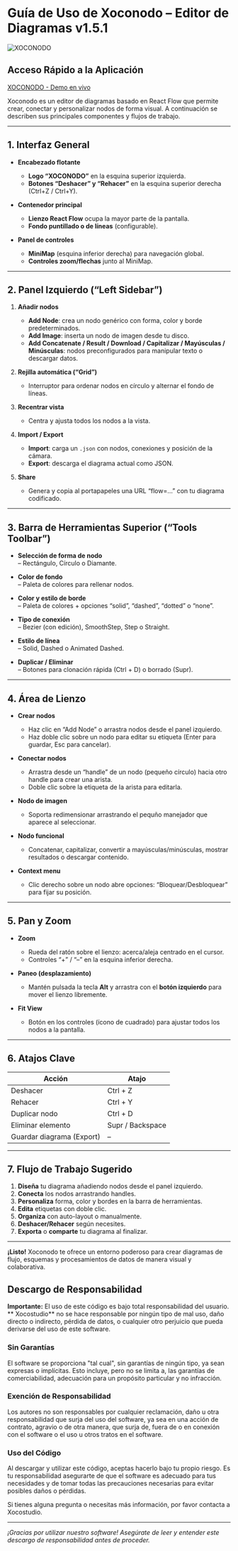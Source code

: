 # Guía de Uso de Xoconodo – Editor de Diagramas v1.5.1


![XOCONODO](xocolienzo.jpg)


## Acceso Rápido a la Aplicación
[XOCONODO - Demo en vivo](https://xococode.github.io/Xoconodo/)

Xoconodo es un editor de diagramas basado en React Flow que permite crear, conectar y personalizar nodos de forma visual. A continuación se describen sus principales componentes y flujos de trabajo.

---

## 1. Interfaz General

- **Encabezado flotante**  
  - **Logo “XOCONODO”** en la esquina superior izquierda.  
  - **Botones “Deshacer” y “Rehacer”** en la esquina superior derecha (Ctrl+Z / Ctrl+Y).

- **Contenedor principal**  
  - **Lienzo React Flow** ocupa la mayor parte de la pantalla.  
  - **Fondo puntillado o de líneas** (configurable).

- **Panel de controles**  
  - **MiniMap** (esquina inferior derecha) para navegación global.  
  - **Controles zoom/flechas** junto al MiniMap.

---

## 2. Panel Izquierdo (“Left Sidebar”)

1. **Añadir nodos**  
   - **Add Node**: crea un nodo genérico con forma, color y borde predeterminados.  
   - **Add Image**: inserta un nodo de imagen desde tu disco.  
   - **Add Concatenate / Result / Download / Capitalizar / Mayúsculas / Minúsculas**: nodos preconfigurados para manipular texto o descargar datos.

2. **Rejilla automática (“Grid”)**  
   - Interruptor para ordenar nodos en círculo y alternar el fondo de líneas.

3. **Recentrar vista**  
   - Centra y ajusta todos los nodos a la vista.

4. **Import / Export**  
   - **Import**: carga un `.json` con nodos, conexiones y posición de la cámara.  
   - **Export**: descarga el diagrama actual como JSON.

5. **Share**  
   - Genera y copia al portapapeles una URL “flow=…” con tu diagrama codificado.

---

## 3. Barra de Herramientas Superior (“Tools Toolbar”)

- **Selección de forma de nodo**  
  – Rectángulo, Círculo o Diamante.  

- **Color de fondo**  
  – Paleta de colores para rellenar nodos.  

- **Color y estilo de borde**  
  – Paleta de colores + opciones “solid”, “dashed”, “dotted” o “none”.

- **Tipo de conexión**  
  – Bezier (con edición), SmoothStep, Step o Straight.

- **Estilo de línea**  
  – Solid, Dashed o Animated Dashed.

- **Duplicar / Eliminar**  
  – Botones para clonación rápida (Ctrl + D) o borrado (Supr).

---

## 4. Área de Lienzo

- **Crear nodos**  
  - Haz clic en “Add Node” o arrastra nodos desde el panel izquierdo.  
  - Haz doble clic sobre un nodo para editar su etiqueta (Enter para guardar, Esc para cancelar).

- **Conectar nodos**  
  - Arrastra desde un “handle” de un nodo (pequeño círculo) hacia otro handle para crear una arista.  
  - Doble clic sobre la etiqueta de la arista para editarla.

- **Nodo de imagen**  
  - Soporta redimensionar arrastrando el pequño manejador que aparece al seleccionar.

- **Nodo funcional**  
  - Concatenar, capitalizar, convertir a mayúsculas/minúsculas, mostrar resultados o descargar contenido.

- **Context menu**  
  - Clic derecho sobre un nodo abre opciones: “Bloquear/Desbloquear” para fijar su posición.

---

## 5. Pan y Zoom

- **Zoom**  
  - Rueda del ratón sobre el lienzo: acerca/aleja centrado en el cursor.  
  - Controles “+” / “–” en la esquina inferior derecha.

- **Paneo (desplazamiento)**  
  - Mantén pulsada la tecla **Alt** y arrastra con el **botón izquierdo** para mover el lienzo libremente.

- **Fit View**  
  - Botón en los controles (ícono de cuadrado) para ajustar todos los nodos a la pantalla.

---

## 6. Atajos Clave

| Acción                 | Atajo                |
| ---------------------- | -------------------- |
| Deshacer               | Ctrl + Z             |
| Rehacer                | Ctrl + Y             |
| Duplicar nodo          | Ctrl + D             |
| Eliminar elemento      | Supr / Backspace     |
| Guardar diagrama (Export) | –                 |

---

## 7. Flujo de Trabajo Sugerido

1. **Diseña** tu diagrama añadiendo nodos desde el panel izquierdo.  
2. **Conecta** los nodos arrastrando handles.  
3. **Personaliza** forma, color y bordes en la barra de herramientas.  
4. **Edita** etiquetas con doble clic.  
5. **Organiza** con auto-layout o manualmente.  
6. **Deshacer/Rehacer** según necesites.  
7. **Exporta** o **comparte** tu diagrama al finalizar.

---

**¡Listo!** Xoconodo te ofrece un entorno poderoso para crear diagramas de flujo, esquemas y procesamientos de datos de manera visual y colaborativa.



## Descargo de Responsabilidad

**Importante:** El uso de este código es bajo total responsabilidad del usuario. ** Xocostudio** no se hace responsable por ningún tipo de mal uso, daño directo o indirecto, pérdida de datos, o cualquier otro perjuicio que pueda derivarse del uso de este software.

### Sin Garantías

El software se proporciona "tal cual", sin garantías de ningún tipo, ya sean expresas o implícitas. Esto incluye, pero no se limita a, las garantías de comerciabilidad, adecuación para un propósito particular y no infracción.

### Exención de Responsabilidad

Los autores no son responsables por cualquier reclamación, daño u otra responsabilidad que surja del uso del software, ya sea en una acción de contrato, agravio o de otra manera, que surja de, fuera de o en conexión con el software o el uso u otros tratos en el software.

### Uso del Código

Al descargar y utilizar este código, aceptas hacerlo bajo tu propio riesgo. Es tu responsabilidad asegurarte de que el software es adecuado para tus necesidades y de tomar todas las precauciones necesarias para evitar posibles daños o pérdidas.



Si tienes alguna pregunta o necesitas más información, por favor contacta a Xocostudio.

---

*¡Gracias por utilizar nuestro software! Asegúrate de leer y entender este descargo de responsabilidad antes de proceder.*

